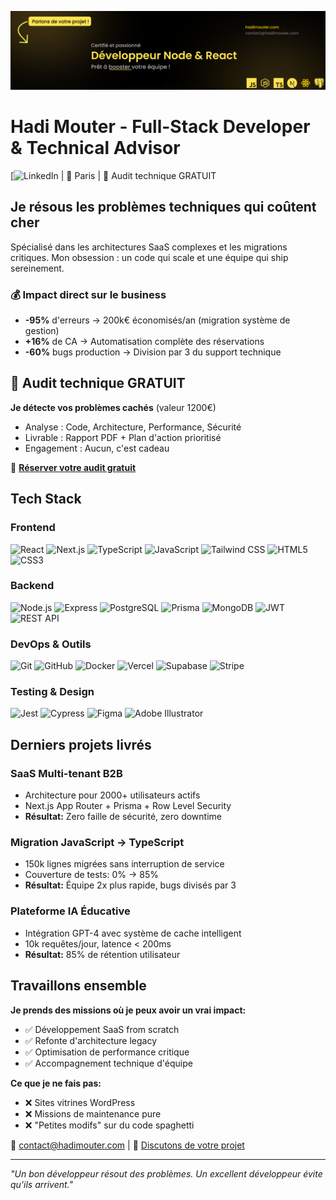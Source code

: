 ![Bannière](./Banniere3.png)

# Hadi Mouter - Full-Stack Developer & Technical Advisor

[![LinkedIn](link) | 📍 Paris | 🎯 Audit technique GRATUIT

## Je résous les problèmes techniques qui coûtent cher

Spécialisé dans les architectures SaaS complexes et les migrations critiques.
Mon obsession : un code qui scale et une équipe qui ship sereinement.

### 💰 Impact direct sur le business
- **-95%** d'erreurs → 200k€ économisés/an (migration système de gestion)
- **+16%** de CA → Automatisation complète des réservations
- **-60%** bugs production → Division par 3 du support technique

## 🎯 Audit technique GRATUIT

**Je détecte vos problèmes cachés** (valeur 1200€)
- Analyse : Code, Architecture, Performance, Sécurité
- Livrable : Rapport PDF + Plan d'action prioritisé
- Engagement : Aucun, c'est cadeau

📅 **[Réserver votre audit gratuit](calendly-link)**

## Tech Stack

### Frontend
![React](https://img.shields.io/badge/React-61DAFB?style=for-the-badge&logo=react&logoColor=000000)
![Next.js](https://img.shields.io/badge/Next.js-000000?style=for-the-badge&logo=nextdotjs&logoColor=FFFFFF)
![TypeScript](https://img.shields.io/badge/TypeScript-3178C6?style=for-the-badge&logo=typescript&logoColor=FFFFFF)
![JavaScript](https://img.shields.io/badge/JavaScript-F7DF1E?style=for-the-badge&logo=javascript&logoColor=black)
![Tailwind CSS](https://img.shields.io/badge/Tailwind-38B2AC?style=for-the-badge&logo=tailwind-css&logoColor=FFFFFF)
![HTML5](https://img.shields.io/badge/HTML5-E34F26?style=for-the-badge&logo=html5&logoColor=FFFFFF)
![CSS3](https://img.shields.io/badge/CSS3-1572B6?style=for-the-badge&logo=css3&logoColor=FFFFFF)

### Backend
![Node.js](https://img.shields.io/badge/Node.js-339933?style=for-the-badge&logo=nodedotjs&logoColor=FFFFFF)
![Express](https://img.shields.io/badge/Express-000000?style=for-the-badge&logo=express&logoColor=FFFFFF)
![PostgreSQL](https://img.shields.io/badge/PostgreSQL-4169E1?style=for-the-badge&logo=postgresql&logoColor=FFFFFF)
![Prisma](https://img.shields.io/badge/Prisma-2D3748?style=for-the-badge&logo=prisma&logoColor=FFFFFF)
![MongoDB](https://img.shields.io/badge/MongoDB-47A248?style=for-the-badge&logo=mongodb&logoColor=FFFFFF)
![JWT](https://img.shields.io/badge/JWT-000000?style=for-the-badge&logo=json-web-tokens&logoColor=FFFFFF)
![REST API](https://img.shields.io/badge/REST_API-009688?style=for-the-badge&logo=fastapi&logoColor=FFFFFF)

### DevOps & Outils
![Git](https://img.shields.io/badge/Git-F05032?style=for-the-badge&logo=git&logoColor=FFFFFF)
![GitHub](https://img.shields.io/badge/GitHub-181717?style=for-the-badge&logo=github&logoColor=FFFFFF)
![Docker](https://img.shields.io/badge/Docker-2496ED?style=for-the-badge&logo=docker&logoColor=FFFFFF)
![Vercel](https://img.shields.io/badge/Vercel-000000?style=for-the-badge&logo=vercel&logoColor=FFFFFF)
![Supabase](https://img.shields.io/badge/Supabase-3ECF8E?style=for-the-badge&logo=supabase&logoColor=FFFFFF)
![Stripe](https://img.shields.io/badge/Stripe-008CDD?style=for-the-badge&logo=stripe&logoColor=FFFFFF)

### Testing & Design
![Jest](https://img.shields.io/badge/Jest-C21325?style=for-the-badge&logo=jest&logoColor=FFFFFF)
![Cypress](https://img.shields.io/badge/Cypress-17202C?style=for-the-badge&logo=cypress&logoColor=FFFFFF)
![Figma](https://img.shields.io/badge/Figma-F24E1E?style=for-the-badge&logo=figma&logoColor=FFFFFF)
![Adobe Illustrator](https://img.shields.io/badge/Illustrator-FF9A00?style=for-the-badge&logo=adobeillustrator&logoColor=white)

## Derniers projets livrés

### SaaS Multi-tenant B2B
- Architecture pour 2000+ utilisateurs actifs
- Next.js App Router + Prisma + Row Level Security
- **Résultat:** Zero faille de sécurité, zero downtime

### Migration JavaScript → TypeScript
- 150k lignes migrées sans interruption de service
- Couverture de tests: 0% → 85%
- **Résultat:** Équipe 2x plus rapide, bugs divisés par 3

### Plateforme IA Éducative
- Intégration GPT-4 avec système de cache intelligent
- 10k requêtes/jour, latence < 200ms
- **Résultat:** 85% de rétention utilisateur

## Travaillons ensemble

**Je prends des missions où je peux avoir un vrai impact:**
- ✅ Développement SaaS from scratch
- ✅ Refonte d'architecture legacy
- ✅ Optimisation de performance critique
- ✅ Accompagnement technique d'équipe

**Ce que je ne fais pas:**
- ❌ Sites vitrines WordPress
- ❌ Missions de maintenance pure
- ❌ "Petites modifs" sur du code spaghetti

📧 contact@hadimouter.com | 📅 [Discutons de votre projet](calendly-link)

---
*"Un bon développeur résout des problèmes. Un excellent développeur évite qu'ils arrivent."*
